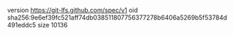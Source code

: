 version https://git-lfs.github.com/spec/v1
oid sha256:9e6ef39fc521aff74db038511807756377278b6406a5269b5f53784d491eddc5
size 10136
